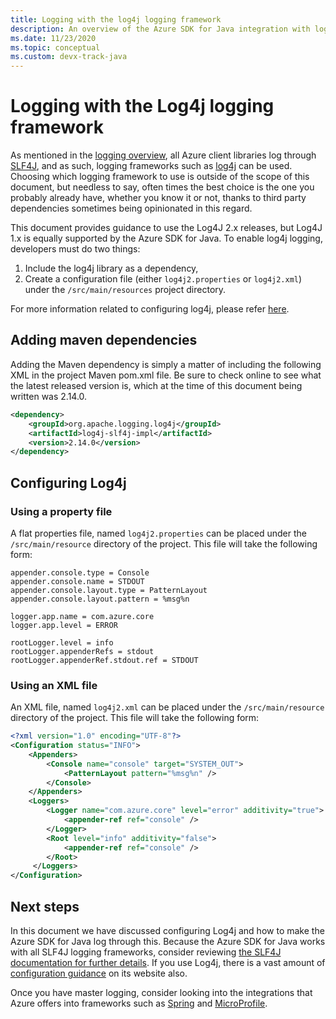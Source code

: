 ```yaml
---
title: Logging with the log4j logging framework
description: An overview of the Azure SDK for Java integration with log4j
ms.date: 11/23/2020
ms.topic: conceptual
ms.custom: devx-track-java
---
```


# Logging with the Log4j logging framework

As mentioned in the [logging overview](java-sdk-logging-overview.md), all Azure client libraries log through [SLF4J](http://www.slf4j.org/), and as such, logging frameworks such as [log4j](https://logging.apache.org/log4j/2.x/) can be used. Choosing which logging framework to use is outside of the scope of this document, but needless to say, often times the best choice is the one you probably already have, whether you know it or not, thanks to third party dependencies sometimes being opinionated in this regard.

This document provides guidance to use the Log4J 2.x releases, but Log4J 1.x is equally supported by the Azure SDK for Java. To enable log4j logging, developers must do two things:

1. Include the log4j library as a dependency,
2. Create a configuration file (either `log4j2.properties` or `log4j2.xml`) under the `/src/main/resources` project directory.

For more information related to configuring log4j, please refer [here](https://logging.apache.org/log4j/2.x/manual/index.html).

## Adding maven dependencies

Adding the Maven dependency is simply a matter of including the following XML in the project Maven pom.xml file. Be sure to check online to see what the latest released version is, which at the time of this document being written was 2.14.0.

```xml
<dependency>
    <groupId>org.apache.logging.log4j</groupId>
    <artifactId>log4j-slf4j-impl</artifactId>
    <version>2.14.0</version>
</dependency>
```

## Configuring Log4j

### Using a property file

A flat properties file, named `log4j2.properties` can be placed under the `/src/main/resource` directory of the project. This file will take the following form:

```properties
appender.console.type = Console
appender.console.name = STDOUT
appender.console.layout.type = PatternLayout
appender.console.layout.pattern = %msg%n

logger.app.name = com.azure.core
logger.app.level = ERROR

rootLogger.level = info
rootLogger.appenderRefs = stdout
rootLogger.appenderRef.stdout.ref = STDOUT
```

### Using an XML file

An XML file, named `log4j2.xml` can be placed under the `/src/main/resource` directory of the project. This file will take the following form:

```xml
<?xml version="1.0" encoding="UTF-8"?>
<Configuration status="INFO">
    <Appenders>
        <Console name="console" target="SYSTEM_OUT">
            <PatternLayout pattern="%msg%n" />
        </Console>
    </Appenders>
    <Loggers>
        <Logger name="com.azure.core" level="error" additivity="true">
            <appender-ref ref="console" />
        </Logger>
        <Root level="info" additivity="false">
            <appender-ref ref="console" />
        </Root>
     </Loggers>
</Configuration>
```

## Next steps

In this document we have discussed configuring Log4j and how to make the Azure SDK for Java log through this. Because the Azure SDK for Java works with all SLF4J logging frameworks, consider reviewing [the SLF4J documentation for further details](http://www.slf4j.org/manual.html). If you use Log4j, there is a vast amount of [configuration guidance](https://logging.apache.org/log4j/2.x/manual/index.html) on its website also.

Once you have master logging, consider looking into the integrations that Azure offers into frameworks such as [Spring](https://docs.microsoft.com/azure/developer/java/spring-framework/spring-boot-starters-for-azure) and [MicroProfile](https://docs.microsoft.com/azure/developer/java/eclipse-microprofile/).
